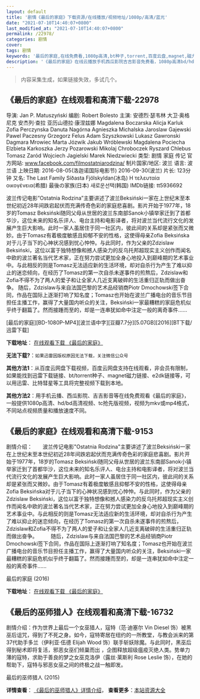 ```yaml
---
layout: default
title: '剧情《最后的家庭》下载资源/在线播放/视频地址/1080p/高清/蓝光'
date: "2021-07-10T14:40:07+0800"
last_modified_at: "2021-07-10T14:40:07+0800"
permalink: /22978/
categories: 剧情
cover:
tags: 剧情
keywords: '最后的家庭,在线免费看,1080p高清,bt种子,torrent,百度云盘,magnet,磁力链,迅雷下载资源'
description: '《最后的家庭》在线云播放手机西瓜影院吉吉影音免费看，1080p高清bd/hd未删减完整版和tc抢先枪版，mkv/mp4格式，附带bt/torrent种子、magnet/磁力链、百度云盘、网盘资源迅雷下载链接'
---
```


>内容采集生成，如果链接失效，多试几个。


## 《最后的家庭》在线观看和高清下载-22978

导演: Jan P. Matuszyński 编剧: Robert Bolesto 主演: 安德烈·瑟韦林 大卫·奥格尼克 安杰列·查拉 亚历山德拉·康涅兹娜 Magdalena Boczarska Alicja Karluk Zofia Perczynska Danuta Nagórna Agnieszka Michalska Jaroslaw Gajewski Pawel Paczesny Grzegorz Felus Adam Szyszkowski Lukasz Gawronski Dagmara Mrowiec Marta Józwik Jakub Wróblewski Magdalena Pociecha Elzbieta Karkoszka Jerzy Pozarowski Mikolaj Chroboczek Ryszard Chlebus Tomasz Zaród Wojciech Jagielski Marek Niedzwiecki 类型: 剧情 家庭 传记 官方网站: www.facebook.com/filmostatniarodzina/ 制片国家/地区: 波兰 语言: 波兰语 上映日期: 2016-08-05(洛迦诺国际电影节) 2016-09-30(波兰) 片长: 123分钟 又名: The Last Family Síðasta Fjölskyldan(冰岛) Η τελευταία οικογένεια(希腊) 最後の家族(日本) 새로운선택(韩国) IMDb链接: tt5936692

波兰传记电影”Ostatnia Rodzina”主要讲述了波兰Beksiński一家在上世纪末至本世纪初近28年间跌宕起伏而充满传奇色彩的家庭悲喜剧。影片开始于1977年，18岁的Tomasz Beksiński随同父母从世居的波兰东南部Sanok小镇举家迁到了首都华沙，这位未来的知名乐评人、电台主持和电影译者，将对波兰当代流行文化的发展产生巨大影响。此时一家人虽居住于同一社区内，彼此间的关系却是紧张而又微妙。由于Tomasz有着极度敏感且抑郁不安的性格，这使得母亲Zofia Beksińska对于儿子当下的心神状况感到忧心忡忡。与此同时，作为父亲的Zdzislaw Beksiński，这位以富于独特想像和撼人感染力的反乌托邦超现实主义创作而闻名中欧的波兰著名当代艺术家，正在努力尝试更加全身心地投入到巅峰期的艺术事业中。与此相反的则是Tomasz无法适应新的生活环境，却对自杀行为产生了难以抑止的迷恋倾向，在经历了Tomasz的第一次自杀未遂事件的煎熬后，Zdzislaw和Zofia不得不为了两人的爱子和让全家人几近支离破碎的生活重归正轨而做出奋争。 随后，Zdzislaw与来自法国巴黎的艺术品经销商Piotr Dmochowski签下合同，作品在国际上逐渐打响了知名度；Tomasz也开始在波兰广播电台的音乐节目担任主播工作，赢得了大量国内听众的关注，Beksiński一家最糟糕的家庭危机似乎终于翻篇了。然而接踵而至的，却是一连串犹如命中注定一般的离奇事件……


[最后的家庭][BD-1080P-MP4][波兰语中字][豆瓣7.7分][5.07GB][2016][BT下载/迅雷下载]

**下载地址**： [在线观看下载 《最后的家庭》](https://www.btdx8.com/torrent/ostatnia_rodzina_2016.html) 


**无法下载?**：`如果迅雷因版权原因无法下载，关注微信公众号 `

**其他方法1**：从百度云网盘下载视频，百度云网盘支持在线观看，非会员有限制，如果能找到迅雷下载链接、bt/torrent种子、magnet磁力链接、e2dk链接等，可以用迅雷、比特彗星等工具将完整视频下载到本地。

**其他方法2**：用手机云播、西瓜影院、吉吉影音等在线免费观看《最后的家庭》，一般提供1080p高清、hd/bd高清视频、tc抢先版视频，视频为mkv或mp4格式，不同站点视频质量和播放速度不同。


## 《最后的家庭》在线观看和高清下载-9153

剧情介绍：　　波兰传记电影"Ostatnia Rodzina"主要讲述了波兰Beksiński一家在上世纪末至本世纪初近28年间跌宕起伏而充满传奇色彩的家庭悲喜剧。影片开始于1977年，18岁的Tomasz Beksiński随同父母从世居的波兰东南部Sanok小镇举家迁到了首都华沙，这位未来的知名乐评人、电台主持和电影译者，将对波兰当代流行文化的发展产生巨大影响。此时一家人虽居住于同一社区内，彼此间的关系却是紧张而又微妙。由于Tomasz有着极度敏感且抑郁不安的性格，这使得母亲Zofia Beksińska对于儿子当下的心神状况感到忧心忡忡。与此同时，作为父亲的Zdzislaw Beksiński，这位以富于独特想像和撼人感染力的反乌托邦超现实主义创作而闻名中欧的波兰著名当代艺术家，正在努力尝试更加全身心地投入到巅峰期的艺术事业中。与此相反的则是Tomasz无法适应新的生活环境，却对自杀行为产生了难以抑止的迷恋倾向，在经历了Tomasz的第一次自杀未遂事件的煎熬后，Zdzislaw和Zofia不得不为了两人的爱子和让全家人几近支离破碎的生活重归正轨而做出奋争。  　　随后，Zdzislaw与来自法国巴黎的艺术品经销商Piotr Dmochowski签下合同，作品在国际上逐渐打响了知名度；Tomasz也开始在波兰广播电台的音乐节目担任主播工作，赢得了大量国内听众的关注，Beksiński一家最糟糕的家庭危机似乎终于翻篇了。然而接踵而至的，却是一连串犹如命中注定一般的离奇事件……


最后的家庭 (2016)

**下载地址**： [在线观看下载 《最后的家庭》](https://www.btbtdy.me/btdy/dy9872.html) 


## 《最后的巫师猎人》在线观看和高清下载-16732

剧情介绍：作为世界上最后一个女巫猎人，寇特（范·迪塞尔 Vin Diesel 饰）被黑巫后诅咒，得到了不死之身。如今，寇特寄居在纽约的一所教堂，与教会派来的第37代助手多兰（伊利亚·伍德 Elijah Wood 饰）联手斩妖除魔。与此同时，黑巫后得到秘术即将复活，邪恶女巫们倾巢而出 ，企图释放超级瘟疫灭绝人类。势单力薄的寇特，求助于善良的梦之女巫克洛伊（露丝·莱斯利 Rose Leslie 饰），在她的帮助下，寇特与邪恶女巫之间的终极之战一触即发。


最后的巫师猎人 (2015)

**详情查看**： [《最后的巫师猎人》详情介绍](/movie/16732/)， **查看更多**：[本站资源大全](/movie/t/all/)

